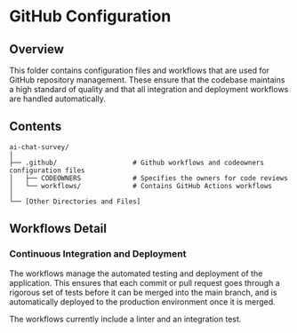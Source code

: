 # GitHub Configuration

## Overview

This folder contains configuration files and workflows that are used for GitHub repository management. These ensure that the codebase maintains a high standard of quality and that all integration and deployment workflows are handled automatically.

## Contents

```shell
ai-chat-survey/
│
├── .github/                   # Github workflows and codeowners configuration files
│   ├── CODEOWNERS             # Specifies the owners for code reviews
│   └── workflows/             # Contains GitHub Actions workflows
│
└── [Other Directories and Files]
```

## Workflows Detail

### Continuous Integration and Deployment

The workflows manage the automated testing and deployment of the application. This ensures that each commit or pull request goes through a rigorous set of tests before it can be merged into the main branch, and is automatically deployed to the production environment once it is merged.

The workflows currently include a linter and an integration test.
